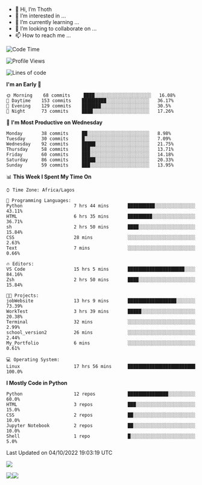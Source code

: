 <!---
thoth2357/thoth2357 is a ✨ special ✨ repository because its `README.md` (this file) appears on your GitHub profile.
You can click the Preview link to take a look at your changes.
--->

- 👋 Hi, I’m Thoth
- 👀 I’m interested in ...
- 🌱 I’m currently learning ...
- 💞️ I’m looking to collaborate on ...
- 📫 How to reach me ...




<!--START_SECTION:waka-->
![Code Time](http://img.shields.io/badge/Code%20Time-1%2C793%20hrs%207%20mins-blue)

![Profile Views](http://img.shields.io/badge/Profile%20Views-7-blue)

![Lines of code](https://img.shields.io/badge/From%20Hello%20World%20I%27ve%20Written-433%20Thousand%20lines%20of%20code-blue)

**I'm an Early 🐤** 

```text
🌞 Morning    68 commits     ████░░░░░░░░░░░░░░░░░░░░░   16.08% 
🌆 Daytime    153 commits    █████████░░░░░░░░░░░░░░░░   36.17% 
🌃 Evening    129 commits    ███████░░░░░░░░░░░░░░░░░░   30.5% 
🌙 Night      73 commits     ████░░░░░░░░░░░░░░░░░░░░░   17.26%

```
📅 **I'm Most Productive on Wednesday** 

```text
Monday       38 commits     ██░░░░░░░░░░░░░░░░░░░░░░░   8.98% 
Tuesday      30 commits     █░░░░░░░░░░░░░░░░░░░░░░░░   7.09% 
Wednesday    92 commits     █████░░░░░░░░░░░░░░░░░░░░   21.75% 
Thursday     58 commits     ███░░░░░░░░░░░░░░░░░░░░░░   13.71% 
Friday       60 commits     ███░░░░░░░░░░░░░░░░░░░░░░   14.18% 
Saturday     86 commits     █████░░░░░░░░░░░░░░░░░░░░   20.33% 
Sunday       59 commits     ███░░░░░░░░░░░░░░░░░░░░░░   13.95%

```


📊 **This Week I Spent My Time On** 

```text
⌚︎ Time Zone: Africa/Lagos

💬 Programming Languages: 
Python                   7 hrs 44 mins       ██████████░░░░░░░░░░░░░░░   43.11% 
HTML                     6 hrs 35 mins       █████████░░░░░░░░░░░░░░░░   36.71% 
sh                       2 hrs 50 mins       ████░░░░░░░░░░░░░░░░░░░░░   15.84% 
CSS                      28 mins             ░░░░░░░░░░░░░░░░░░░░░░░░░   2.63% 
Text                     7 mins              ░░░░░░░░░░░░░░░░░░░░░░░░░   0.66%

🔥 Editors: 
VS Code                  15 hrs 5 mins       █████████████████████░░░░   84.16% 
Zsh                      2 hrs 50 mins       ████░░░░░░░░░░░░░░░░░░░░░   15.84%

🐱‍💻 Projects: 
jobWebsite               13 hrs 9 mins       ██████████████████░░░░░░░   73.39% 
WorkTest                 3 hrs 39 mins       █████░░░░░░░░░░░░░░░░░░░░   20.38% 
Terminal                 32 mins             ░░░░░░░░░░░░░░░░░░░░░░░░░   2.99% 
school_version2          26 mins             ░░░░░░░░░░░░░░░░░░░░░░░░░   2.44% 
My_Portfolio             6 mins              ░░░░░░░░░░░░░░░░░░░░░░░░░   0.61%

💻 Operating System: 
Linux                    17 hrs 56 mins      █████████████████████████   100.0%

```

**I Mostly Code in Python** 

```text
Python                   12 repos            ███████████████░░░░░░░░░░   60.0% 
HTML                     3 repos             ███░░░░░░░░░░░░░░░░░░░░░░   15.0% 
CSS                      2 repos             ██░░░░░░░░░░░░░░░░░░░░░░░   10.0% 
Jupyter Notebook         2 repos             ██░░░░░░░░░░░░░░░░░░░░░░░   10.0% 
Shell                    1 repo              █░░░░░░░░░░░░░░░░░░░░░░░░   5.0%

```



 Last Updated on 04/10/2022 19:03:19 UTC
<!--END_SECTION:waka-->
![](http://github-profile-summary-cards.vercel.app/api/cards/profile-details?username=thoth2357&theme=2077)

![](http://github-profile-summary-cards.vercel.app/api/cards/stats?username=thoth2357&theme=2077)![](http://github-profile-summary-cards.vercel.app/api/cards/productive-time?username=thoth2357&theme=2077&utcOffset=8)
